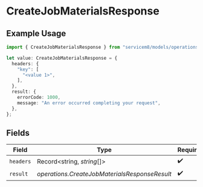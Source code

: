 # CreateJobMaterialsResponse

## Example Usage

```typescript
import { CreateJobMaterialsResponse } from "servicem8/models/operations";

let value: CreateJobMaterialsResponse = {
  headers: {
    "key": [
      "<value 1>",
    ],
  },
  result: {
    errorCode: 1000,
    message: "An error occurred completing your request",
  },
};
```

## Fields

| Field                                         | Type                                          | Required                                      | Description                                   |
| --------------------------------------------- | --------------------------------------------- | --------------------------------------------- | --------------------------------------------- |
| `headers`                                     | Record<string, *string*[]>                    | :heavy_check_mark:                            | N/A                                           |
| `result`                                      | *operations.CreateJobMaterialsResponseResult* | :heavy_check_mark:                            | N/A                                           |